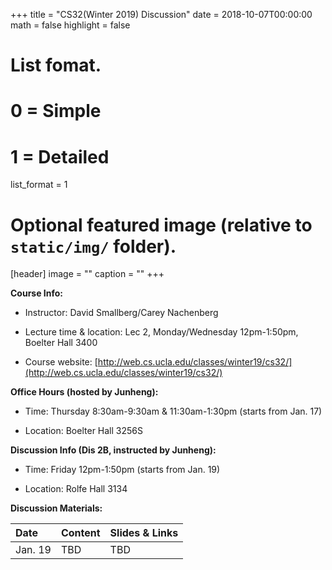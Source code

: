 +++
title = "CS32(Winter 2019) Discussion"
date = 2018-10-07T00:00:00
math = false
highlight = false

# List fomat.
#   0 = Simple
#   1 = Detailed
list_format = 1

# Optional featured image (relative to `static/img/` folder).
[header]
image = ""
caption = ""
+++

**Course Info:**

* Instructor: David Smallberg/Carey Nachenberg

* Lecture time & location: Lec 2, Monday/Wednesday 12pm-1:50pm, Boelter Hall 3400

* Course website: [http://web.cs.ucla.edu/classes/winter19/cs32/](http://web.cs.ucla.edu/classes/winter19/cs32/)

**Office Hours (hosted by Junheng):**

* Time: Thursday 8:30am-9:30am & 11:30am-1:30pm (starts from Jan. 17)

* Location: Boelter Hall 3256S

**Discussion Info (Dis 2B, instructed by Junheng):**

* Time: Friday 12pm-1:50pm (starts from Jan. 19)

* Location: Rolfe Hall 3134

**Discussion Materials:**

|  Date |                        Content                      |          Slides & Links            |
|:------|:----------------------------------------------------|:-----------------------------------|
| Jan. 19 | TBD | TBD |